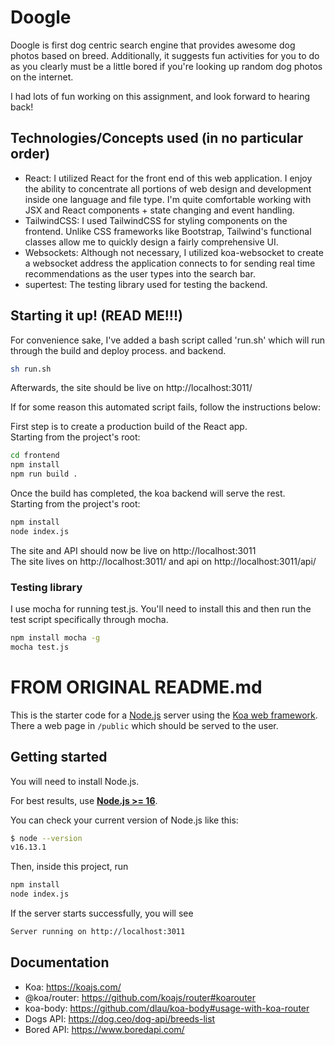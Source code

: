 # Doogle
Doogle is first dog centric search engine that provides awesome dog photos based on breed. Additionally, it suggests fun activities for you to do as you clearly must be a little bored if you're looking up random dog photos on the internet.

I had lots of fun working on this assignment, and look forward to hearing back!

## Technologies/Concepts used (in no particular order)
- React: I utilized React for the front end of this web application. I enjoy the ability to concentrate all portions of web design and development inside one language and file type. I'm quite comfortable working with JSX and React components + state changing and event handling.
- TailwindCSS: I used TailwindCSS for styling components on the frontend. Unlike CSS frameworks like Bootstrap, Tailwind's functional classes allow me to quickly design a fairly comprehensive UI.
- Websockets: Although not necessary, I utilized koa-websocket to create a websocket address the application connects to for sending real time recommendations as the user types into the search bar.
- supertest: The testing library used for testing the backend.

## Starting it up! (READ ME!!!)
For convenience sake, I've added a bash script called 'run.sh' which will run through the build and deploy process.
and backend.
```sh
sh run.sh
```
Afterwards, the site should be live on http://localhost:3011/

If for some reason this automated script fails, follow the instructions below:<br>

First step is to create a production build of the React app.<br>
Starting from the project's root:
```sh
cd frontend
npm install
npm run build .
```

Once the build has completed, the koa backend will serve the rest.<br>
Starting from the project's root:
```sh
npm install
node index.js
```

The site and API should now be live on http://localhost:3011<br>
The site lives on http://localhost:3011/ and api on http://localhost:3011/api/

### Testing library
I use mocha for running test.js. You'll need to install this and then run the test script
specifically through mocha.
```sh
npm install mocha -g
mocha test.js
```

# FROM ORIGINAL README.md
This is the starter code for a [Node.js](https://nodejs.org/en/about/) server
using the [Koa web framework](https://koajs.com/). There a web page in
`/public` which should be served to the user.

## Getting started

You will need to install Node.js.

For best results, use [**Node.js >= 16**](https://nodejs.org/).



You can check your current version of Node.js like this:

```sh
$ node --version
v16.13.1
```

Then, inside this project, run

```sh
npm install
node index.js
```

If the server starts successfully, you will see

```sh
Server running on http://localhost:3011
```

## Documentation

- Koa: https://koajs.com/
- @koa/router: https://github.com/koajs/router#koarouter
- koa-body: https://github.com/dlau/koa-body#usage-with-koa-router
- Dogs API: https://dog.ceo/dog-api/breeds-list
- Bored API: https://www.boredapi.com/
